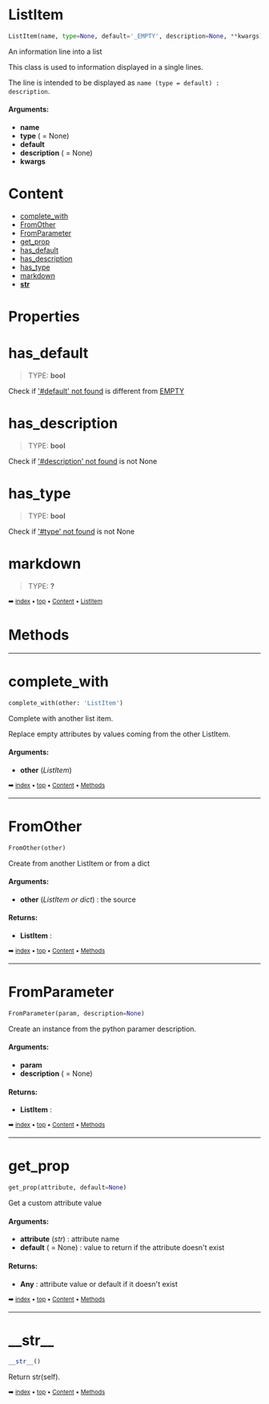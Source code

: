 # ListItem



``` python
ListItem(name, type=None, default='_EMPTY', description=None, **kwargs)
```

An information line into a list

This class is used to information displayed in a single lines.

The line is intended to be displayed as `name (type = default) : description`.

#### Arguments:
- **name**
- **type** ( = None)
- **default**
- **description** ( = None)
- **kwargs**



# Content

- [complete_with](objin-listitem.md#complete_with)
- [FromOther](objin-listitem.md#fromother)
- [FromParameter](objin-listitem.md#fromparameter)
- [get_prop](objin-listitem.md#get_prop)
- [has_default](objin-listitem.md#has_default)
- [has_description](objin-listitem.md#has_description)
- [has_type](objin-listitem.md#has_type)
- [markdown](objin-listitem.md#markdown)
- [__str__](objin-listitem.md#__str__)



# Properties

# has_default

> TYPE: **bool**

Check if ['#default' not found]() is different from [EMPTY](objin---objinfo.md#empty)

# has_description

> TYPE: **bool**

Check if ['#description' not found]() is not None

# has_type

> TYPE: **bool**

Check if ['#type' not found]() is not None

# markdown

> TYPE: **?**



<sub>:arrow_right: [index](index.md) :black_small_square: [top](#listitem) :black_small_square: [Content](#content) :black_small_square: [ListItem](#listitem)</sub>



# Methods

----------
# complete_with



``` python
complete_with(other: 'ListItem')
```

Complete with another list item.

Replace empty attributes by values coming from the other ListItem.


#### Arguments:
- **other** (_ListItem_)



<sub>:arrow_right: [index](index.md) :black_small_square: [top](#listitem) :black_small_square: [Content](#content) :black_small_square: [Methods](#methods)</sub>



----------
# FromOther



``` python
FromOther(other)
```

Create from another ListItem or from a dict


#### Arguments:
- **other** (_ListItem or dict_) : the source



#### Returns:
- **ListItem** : 



<sub>:arrow_right: [index](index.md) :black_small_square: [top](#listitem) :black_small_square: [Content](#content) :black_small_square: [Methods](#methods)</sub>



----------
# FromParameter



``` python
FromParameter(param, description=None)
```

Create an instance from the python paramer description.


#### Arguments:
- **param**
- **description** ( = None)



#### Returns:
- **ListItem** : 



<sub>:arrow_right: [index](index.md) :black_small_square: [top](#listitem) :black_small_square: [Content](#content) :black_small_square: [Methods](#methods)</sub>



----------
# get_prop



``` python
get_prop(attribute, default=None)
```

Get a custom attribute value


#### Arguments:
- **attribute** (_str_) : attribute name
- **default** ( = None) : value to return if the attribute doesn't exist



#### Returns:
- **Any** : attribute value or default if it doesn't exist



<sub>:arrow_right: [index](index.md) :black_small_square: [top](#listitem) :black_small_square: [Content](#content) :black_small_square: [Methods](#methods)</sub>



----------
# \_\_str__



``` python
__str__()
```

Return str(self).


<sub>:arrow_right: [index](index.md) :black_small_square: [top](#listitem) :black_small_square: [Content](#content) :black_small_square: [Methods](#methods)</sub>

